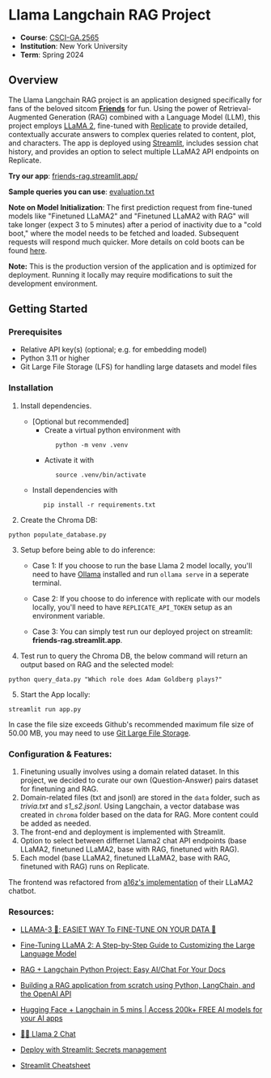 # Llama Langchain RAG Project
- **Course**: [CSCI-GA.2565](https://www.sainingxie.com/ml-spring24/)
- **Institution**: New York University
- **Term**: Spring 2024



## Overview

The Llama Langchain RAG project is an application designed specifically for fans of the beloved sitcom [**Friends**](https://en.wikipedia.org/wiki/Friends) for fun. Using the power of Retrieval-Augmented Generation (RAG) combined with a Language Model (LLM), this project employs [LLaMA 2](https://llama.meta.com/llama2/), fine-tuned with [Replicate](https://replicate.com/docs/guides/fine-tune-a-language-model) to provide detailed, contextually accurate answers to complex queries related to content, plot, and characters. The app is deployed using [Streamlit](https://streamlit.io/), includes session chat history, and provides an option to select multiple LLaMA2 API endpoints on Replicate.

**Try our app**: [friends-rag.streamlit.app/](https://friends-rag.streamlit.app/)

**Sample queries you can use**: [evaluation.txt](/evaluation.txt)

**Note on Model Initialization**: The first prediction request from fine-tuned models like "Finetuned LLaMA2" and "Finetuned LLaMA2 with RAG" will take longer (expect 3 to 5 minutes) after a period of inactivity due to a "cold boot," where the model needs to be fetched and loaded. Subsequent requests will respond much quicker. More details on cold boots can be found [here](https://replicate.com/docs/how-does-replicate-work#cold-boots).


**Note:** This is the production version of the application and is optimized for deployment. Running it locally may require modifications to suit the development environment.



## Getting Started



### Prerequisites

- Relative API key(s) (optional; e.g. for embedding model)
- Python 3.11 or higher
- Git Large File Storage (LFS) for handling large datasets and model files

### Installation

1. Install dependencies.

   - [Optional but recommended] 
      - Create a virtual python environment with 
         ```
            python -m venv .venv
         ```
      - Activate it with 
         ```
            source .venv/bin/activate
         ```
   - Install dependencies with 
      ```
         pip install -r requirements.txt
      ```

2. Create the Chroma DB:
```
python populate_database.py
```

3. Setup before being able to do inference:

   - Case 1: If you choose to run the base Llama 2 model locally, you'll need to have [Ollama](https://ollama.com/) installed and run `ollama serve` in a seperate terminal.

   - Case 2: If you choose to do inference with replicate with our models locally, you'll need to have `REPLICATE_API_TOKEN` setup as an environment variable.

   - Case 3: You can simply test run our deployed project on streamlit: **friends-rag.streamlit.app**.

4. Test run to query the Chroma DB, the below command will return an output based on RAG and the selected model:
```
python query_data.py "Which role does Adam Goldberg plays?"
```

5. Start the App locally:
```
streamlit run app.py
```
 

In case the file size exceeds Github's recommended maximum file size of 50.00 MB, you may need to use [Git Large File Storage](https://git-lfs.github.com).


### Configuration & Features:
1. Finetuning usually involves using a domain related dataset. In this project, we decided to curate our own (Question-Answer) pairs dataset for finetuning and RAG.
2. Domain-related files (txt and jsonl) are stored in the `data` folder, such as *trivia.txt* and *s1_s2.jsonl*. Using Langchain, a vector database was created in `chroma` folder based on the data for RAG. More content could be added as needed. 
3. The front-end and deployment is implemented with Streamlit.
4. Option to select between differnet Llama2 chat API endpoints (base LLaMA2, finetuned LLaMA2, base with RAG, finetuned with RAG).
5. Each model (base LLaMA2, finetuned LLaMA2, base with RAG, finetuned with RAG) runs on Replicate.

The frontend was refactored from [a16z's implementation](https://github.com/a16z-infra/llama2-chatbot) of their LLaMA2 chatbot.


### Resources:
- [LLAMA-3 🦙: EASIET WAY To FINE-TUNE ON YOUR DATA 🙌](https://www.youtube.com/watch?v=aQmoog_s8HE)
- [Fine-Tuning LLaMA 2: A Step-by-Step Guide to Customizing the Large Language Model](https://www.datacamp.com/tutorial/fine-tuning-llama-2)
- [RAG + Langchain Python Project: Easy AI/Chat For Your Docs](https://www.youtube.com/watch?v=tcqEUSNCn8I)
- [Building a RAG application from scratch using Python, LangChain, and the OpenAI API](https://www.youtube.com/watch?v=BrsocJb-fAo&t=3685s)
- [Hugging Face + Langchain in 5 mins | Access 200k+ FREE AI models for your AI apps](https://www.youtube.com/watch?v=_j7JEDWuqLE&list=PLz-AnbJcjdrB76ziX7ciillmmBdi0IhvH&index=2)

- [🦙💬 Llama 2 Chat](https://github.com/dataprofessor/llama2?tab=readme-ov-file)
- [Deploy with Streamlit: Secrets management](https://docs.streamlit.io/deploy/streamlit-community-cloud/deploy-your-app/secrets-management)
- [Streamlit Cheatsheet](https://docs.streamlit.io/develop/quick-reference/cheat-sheet)